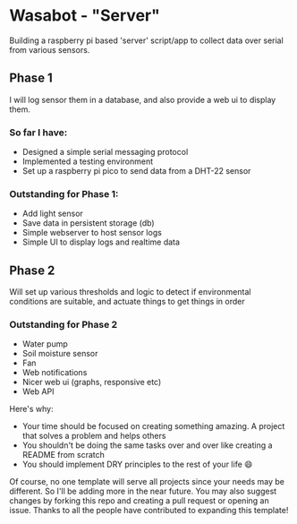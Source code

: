 # Wasabot - "Server"


Building a raspberry pi based 'server' script/app to collect data over serial from various sensors.

## Phase 1
I will log sensor them in a database, and also provide a web ui to display them.

### So far I have:
* Designed a simple serial messaging protocol
* Implemented a testing environment
* Set up a raspberry pi pico to send data from a DHT-22 sensor

### Outstanding for Phase 1:
* Add light sensor
* Save data in persistent storage (db)
* Simple webserver to host sensor logs
* Simple UI to display logs and realtime data

## Phase 2
Will set up various thresholds and logic to detect if environmental conditions are suitable, and actuate things to get
things in order

### Outstanding for Phase 2
* Water pump
* Soil moisture sensor
* Fan
* Web notifications 
* Nicer web ui (graphs, responsive etc)
* Web API



Here's why:
* Your time should be focused on creating something amazing. A project that solves a problem and helps others
* You shouldn't be doing the same tasks over and over like creating a README from scratch
* You should implement DRY principles to the rest of your life :smile:

Of course, no one template will serve all projects since your needs may be different. So I'll be adding more in the near future. You may also suggest changes by forking this repo and creating a pull request or opening an issue. Thanks to all the people have contributed to expanding this template!
